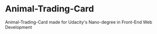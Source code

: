 # Animal-Trading-Card
Animal-Trading-Card made for Udacity's Nano-degree in Front-End Web Development 
